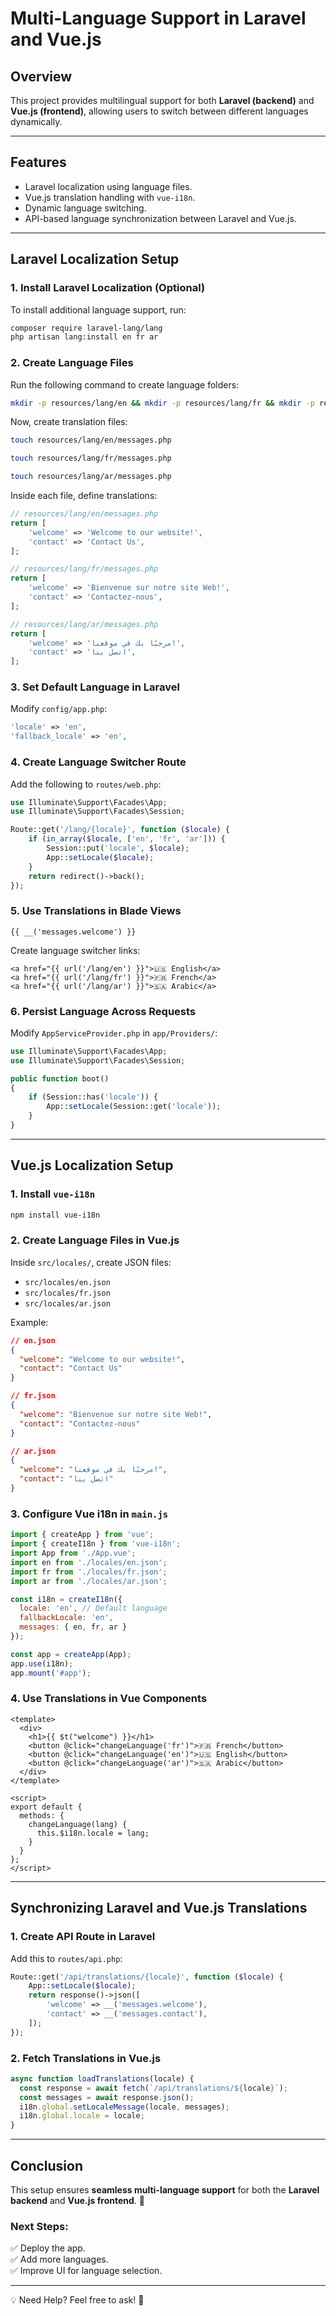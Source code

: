 # Multi-Language Support in Laravel and Vue.js

## Overview
This project provides multilingual support for both **Laravel (backend)** and **Vue.js (frontend)**, allowing users to switch between different languages dynamically.

---

## Features
- Laravel localization using language files.
- Vue.js translation handling with `vue-i18n`.
- Dynamic language switching.
- API-based language synchronization between Laravel and Vue.js.

---

## Laravel Localization Setup

### 1. Install Laravel Localization (Optional)
To install additional language support, run:
```sh
composer require laravel-lang/lang
php artisan lang:install en fr ar
```

### 2. Create Language Files
Run the following command to create language folders:
```sh
mkdir -p resources/lang/en && mkdir -p resources/lang/fr && mkdir -p resources/lang/ar
```

Now, create translation files:
```sh
touch resources/lang/en/messages.php
```
```sh
touch resources/lang/fr/messages.php
```
```sh
touch resources/lang/ar/messages.php
```

Inside each file, define translations:
```php
// resources/lang/en/messages.php
return [
    'welcome' => 'Welcome to our website!',
    'contact' => 'Contact Us',
];
```
```php
// resources/lang/fr/messages.php
return [
    'welcome' => 'Bienvenue sur notre site Web!',
    'contact' => 'Contactez-nous',
];
```
```php
// resources/lang/ar/messages.php
return [
    'welcome' => 'مرحبًا بك في موقعنا!',
    'contact' => 'اتصل بنا',
];
```

### 3. Set Default Language in Laravel
Modify `config/app.php`:
```php
'locale' => 'en',
'fallback_locale' => 'en',
```

### 4. Create Language Switcher Route
Add the following to `routes/web.php`:
```php
use Illuminate\Support\Facades\App;
use Illuminate\Support\Facades\Session;

Route::get('/lang/{locale}', function ($locale) {
    if (in_array($locale, ['en', 'fr', 'ar'])) {
        Session::put('locale', $locale);
        App::setLocale($locale);
    }
    return redirect()->back();
});
```

### 5. Use Translations in Blade Views
```blade
{{ __('messages.welcome') }}
```
Create language switcher links:
```blade
<a href="{{ url('/lang/en') }}">🇺🇸 English</a>
<a href="{{ url('/lang/fr') }}">🇫🇷 French</a>
<a href="{{ url('/lang/ar') }}">🇸🇦 Arabic</a>
```

### 6. Persist Language Across Requests
Modify `AppServiceProvider.php` in `app/Providers/`:
```php
use Illuminate\Support\Facades\App;
use Illuminate\Support\Facades\Session;

public function boot()
{
    if (Session::has('locale')) {
        App::setLocale(Session::get('locale'));
    }
}
```

---

## Vue.js Localization Setup

### 1. Install `vue-i18n`
```sh
npm install vue-i18n
```

### 2. Create Language Files in Vue.js
Inside `src/locales/`, create JSON files:
- `src/locales/en.json`
- `src/locales/fr.json`
- `src/locales/ar.json`

Example:
```json
// en.json
{
  "welcome": "Welcome to our website!",
  "contact": "Contact Us"
}
```
```json
// fr.json
{
  "welcome": "Bienvenue sur notre site Web!",
  "contact": "Contactez-nous"
}
```
```json
// ar.json
{
  "welcome": "مرحبًا بك في موقعنا!",
  "contact": "اتصل بنا"
}
```

### 3. Configure Vue i18n in `main.js`
```javascript
import { createApp } from 'vue';
import { createI18n } from 'vue-i18n';
import App from './App.vue';
import en from './locales/en.json';
import fr from './locales/fr.json';
import ar from './locales/ar.json';

const i18n = createI18n({
  locale: 'en', // Default language
  fallbackLocale: 'en',
  messages: { en, fr, ar }
});

const app = createApp(App);
app.use(i18n);
app.mount('#app');
```

### 4. Use Translations in Vue Components
```vue
<template>
  <div>
    <h1>{{ $t("welcome") }}</h1>
    <button @click="changeLanguage('fr')">🇫🇷 French</button>
    <button @click="changeLanguage('en')">🇺🇸 English</button>
    <button @click="changeLanguage('ar')">🇸🇦 Arabic</button>
  </div>
</template>

<script>
export default {
  methods: {
    changeLanguage(lang) {
      this.$i18n.locale = lang;
    }
  }
};
</script>
```

---

## Synchronizing Laravel and Vue.js Translations

### 1. Create API Route in Laravel
Add this to `routes/api.php`:
```php
Route::get('/api/translations/{locale}', function ($locale) {
    App::setLocale($locale);
    return response()->json([
        'welcome' => __('messages.welcome'),
        'contact' => __('messages.contact'),
    ]);
});
```

### 2. Fetch Translations in Vue.js
```javascript
async function loadTranslations(locale) {
  const response = await fetch(`/api/translations/${locale}`);
  const messages = await response.json();
  i18n.global.setLocaleMessage(locale, messages);
  i18n.global.locale = locale;
}
```

---

## Conclusion
This setup ensures **seamless multi-language support** for both the **Laravel backend** and **Vue.js frontend**. 🎉

### Next Steps:
✅ Deploy the app.  
✅ Add more languages.  
✅ Improve UI for language selection.

---

💡 Need Help? Feel free to ask! 🚀

